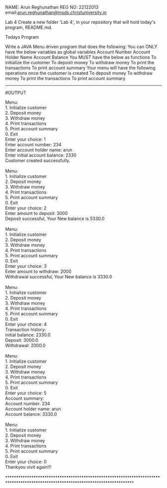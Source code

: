 NAME: Arun Reghunathan
REG NO: 22122013
email:arun.reghunathan@msds.christuniversity.in



Lab 4
Create a new folder 'Lab 4', in your repository that will hold today's program, README.md.

Todays Program

Write a JAVA Menu driven program that does the following:
You can ONLY have the below variables as global variables
Account Number
Account Holder Name
Account Balance
You MUST have the below as functions
To initialize the customer
To deposit money
To withdraw money
To print the transactions
To print account summary
Your menu will have the following operations once the customer is created
To deposit money
To withdraw money
To print the transactions
To print account summary

***************************************************************************************************************************************

#OUTPUT

Menu:
<br> 1. Initialize customer
<br> 2. Deposit money
<br> 3. Withdraw money
<br> 4. Print transactions
<br> 5. Print account summary
<br> 0. Exit
<br> Enter your choice: 1
<br> Enter account number: 234
<br> Enter account holder name: arun
<br> Enter initial account balance: 2330
<br> Customer created successfully.
<br> 
<br> Menu:
<br> 1. Initialize customer
<br> 2. Deposit money
<br> 3. Withdraw money
<br> 4. Print transactions
<br> 5. Print account summary
<br> 0. Exit
<br> Enter your choice: 2
<br> Enter amount to deposit: 3000
<br> Deposit successful, Your New balance is 5330.0
<br> 
<br> Menu:
<br> 1. Initialize customer
<br> 2. Deposit money
<br> 3. Withdraw money
<br> 4. Print transactions
<br> 5. Print account summary
<br> 0. Exit
<br> Enter your choice: 3
<br> Enter amount to withdraw: 2000
<br> Withdrawal successful, Your New balance is 3330.0
<br> 
<br> Menu:
<br> 1. Initialize customer
<br> 2. Deposit money
<br> 3. Withdraw money
<br> 4. Print transactions
<br> 5. Print account summary
<br> 0. Exit
<br> Enter your choice: 4
<br> Transaction history:
<br> Initial balance: 2330.0
<br> Deposit: 3000.0
<br> Withdrawal: 2000.0
<br> 
<br> Menu:
<br> 1. Initialize customer
<br> 2. Deposit money
<br> 3. Withdraw money
<br> 4. Print transactions
<br> 5. Print account summary
<br> 0. Exit
<br> Enter your choice: 5
<br> Account summary:
<br> Account number: 234
<br> Account holder name: arun
<br> Account balance: 3330.0
<br> 
<br> Menu:
<br> 1. Initialize customer
<br> 2. Deposit money
<br> 3. Withdraw money
<br> 4. Print transactions
<br> 5. Print account summary
<br> 0. Exit
<br> Enter your choice: 0
<br> Thankyou vivit again!!!
<br> 
<br> **********************************************************************************************************************************
<br> 
